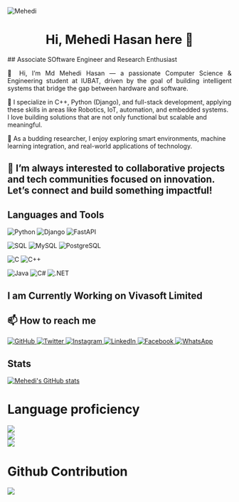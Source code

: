<p align="left"> <img src="https://komarev.com/ghpvc/?username=Mehedi404&label=Profile%20views&color=0e75b6&style=flat" alt="Mehedi" /> </p>


<h1 align="center">Hi, Mehedi Hasan here 👋</h1>
## Associate SOftware Engineer and Research Enthusiast

<p align="justify">
👋 Hi, I’m Md Mehedi Hasan — a passionate Computer Science & Engineering student at IUBAT, driven by the goal of building intelligent systems that bridge the gap between hardware and software.

🔧 I specialize in C++, Python (Django), and full-stack development, applying these skills in areas like Robotics, IoT, automation, and embedded systems. I love building solutions that are not only functional but scalable and meaningful.

🧠 As a budding researcher, I enjoy exploring smart environments, machine learning integration, and real-world applications of technology.

🚀 I’m always interested to collaborative projects and tech communities focused on innovation. Let’s connect and build something impactful!
---
   
##  Languages and Tools 
![Python](https://img.shields.io/badge/Python-3776AB?style=for-the-badge&logo=python&logoColor=white)
![Django](https://img.shields.io/badge/Django-092E20?style=for-the-badge&logo=django&logoColor=white)
![FastAPI](https://img.shields.io/badge/FastAPI-009688?style=for-the-badge&logo=fastapi&logoColor=white)

![SQL](https://img.shields.io/badge/SQL-4479A1?style=for-the-badge&logo=sqlite&logoColor=white)
![MySQL](https://img.shields.io/badge/MySQL-005C84?style=for-the-badge&logo=mysql&logoColor=white)
![PostgreSQL](https://img.shields.io/badge/PostgreSQL-336791?style=for-the-badge&logo=postgresql&logoColor=white)

![C](https://img.shields.io/badge/C-00599C?style=for-the-badge&logo=c&logoColor=white)
![C++](https://img.shields.io/badge/C++-00599C?style=for-the-badge&logo=c%2B%2B&logoColor=white)

![Java](https://img.shields.io/badge/Java-ED8B00?style=for-the-badge&logo=openjdk&logoColor=white)
![C#](https://img.shields.io/badge/C%23-239120?style=for-the-badge&logo=csharp&logoColor=white)
![.NET](https://img.shields.io/badge/.NET-512BD4?style=for-the-badge&logo=dotnet&logoColor=white)

  
## I am Currently Working on Vivasoft Limited
## 📫 How to reach me

<p align="left">
   <a href="https://github.com/Mehedi404">
      <img alt="GitHub" title="GitHub" src="https://custom-icon-badges.demolab.com/badge/GitHub-%23236ad3?style=for-the-badge&labelColor=1155ba&logo=github&logoColor=white"/>
   </a>
   <a href="https://twitter.com/obaidulsaiki">
      <img alt="Twitter" title="Twitter" src="https://custom-icon-badges.demolab.com/badge/Twitter-%231DA1F2?style=for-the-badge&labelColor=1A91DA&logo=twitter&logoColor=white"/>
   </a>
   <a href="https://www.instagram.com/mehedi.cse74">
      <img alt="Instagram" title="Instagram" src="https://custom-icon-badges.demolab.com/badge/Instagram-%23E1306C?style=for-the-badge&labelColor=C13584&logo=instagram&logoColor=white"/>
   </a>
   <a href="https://www.linkedin.com/in/Mehedi404">
      <img alt="LinkedIn" title="LinkedIn" src="https://custom-icon-badges.demolab.com/badge/LinkedIn-%230A66C2?style=for-the-badge&labelColor=0A66C2&logo=linkedin&logoColor=white"/>
   </a>
   <a href="https://web.facebook.com/mehedi.hasan.856504">
      <img alt="Facebook" title="Facebook" src="https://custom-icon-badges.demolab.com/badge/Facebook-%2340A3E8?style=for-the-badge&labelColor=3b5998&logo=facebook&logoColor=white"/>
   </a>
	<a href="https://wa.me/01580580377">
      <img alt="WhatsApp" title="WhatsApp" src="https://custom-icon-badges.demolab.com/badge/WhatsApp-%2394C25E?style=for-the-badge&labelColor=25D366&logo=whatsapp&logoColor=white"/>
   </a>
</p>

## Stats  
[![Mehedi's GitHub stats](https://github-readme-stats.vercel.app/api?username=Mehedi404)](https://github.com/Mehedi404/github-readme-stats)

# Language proficiency   
![](https://github-readme-stats.vercel.app/api?username=Mehedi404&theme=dark&hide_border=true&include_all_commits=true&count_private=true)<br/>
![](https://streak-stats.demolab.com/?user=Mehedi404&theme=dark&hide_border=true)<br/>
![](https://github-readme-stats.vercel.app/api/top-langs/?username=Mehedi404&theme=dark&hide_border=true&include_all_commits=true&count_private=true&layout=compact)

# Github Contribution
![](https://github-contributor-stats.vercel.app/api?username=Mehedi404&limit=5&theme=dark&combine_all_yearly_contributions=true)
